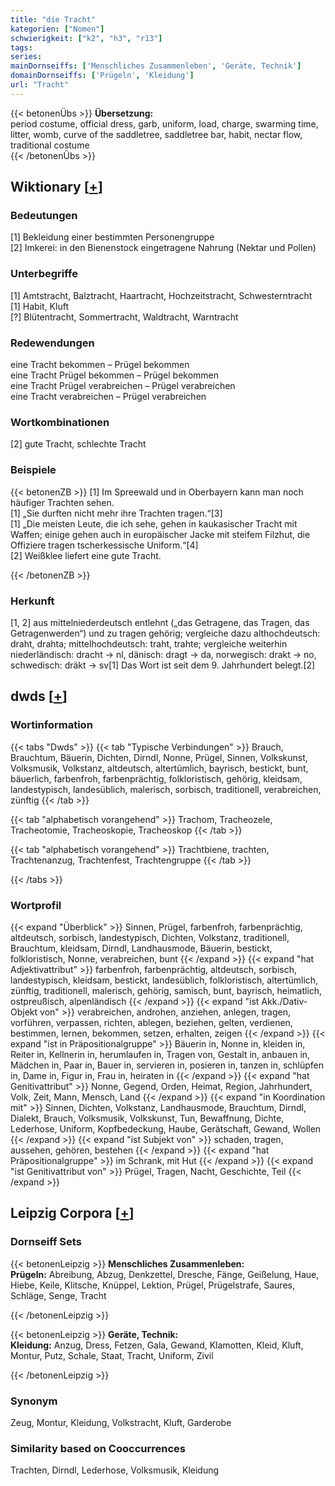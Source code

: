 ```yaml
---
title: "die Tracht"
kategorien: ["Nomen"]
schwierigkeit: ["k2", "h3", "r13"]
tags:
series:
mainDornseiffs: ['Menschliches Zusammenleben', 'Geräte, Technik']
domainDornseiffs: ['Prügeln', 'Kleidung']
url: "Tracht"
---
```


{{< betonenÜbs >}}
**Übersetzung:**  
period costume, official dress, garb, uniform, load, charge, swarming time, litter, womb, curve of the saddletree, saddletree bar, habit, nectar  flow, traditional  costume  
{{< /betonenÜbs >}}

## Wiktionary [[+](https://de.wiktionary.org/wiki/Tracht)]

### Bedeutungen
[1] Bekleidung einer bestimmten Personengruppe  
[2] Imkerei: in den Bienenstock eingetragene Nahrung (Nektar und Pollen)  

### Unterbegriffe
[1] Amtstracht, Balztracht, Haartracht, Hochzeitstracht, Schwesterntracht  
[1] Habit, Kluft  
[?] Blütentracht, Sommertracht, Waldtracht, Warntracht  

### Redewendungen
eine Tracht bekommen – Prügel bekommen  
eine Tracht Prügel bekommen – Prügel bekommen  
eine Tracht Prügel verabreichen – Prügel verabreichen  
eine Tracht verabreichen – Prügel verabreichen  

### Wortkombinationen
[2] gute Tracht, schlechte Tracht  

### Beispiele
{{< betonenZB >}}
[1] Im Spreewald und in Oberbayern kann man noch häufiger Trachten sehen.  
[1] „Sie durften nicht mehr ihre Trachten tragen.“[3]  
[1] „Die meisten Leute, die ich sehe, gehen in kaukasischer Tracht mit Waffen; einige gehen auch in europäischer Jacke mit steifem Filzhut, die Offiziere tragen tscherkessische Uniform.“[4]  
[2] Weißklee liefert eine gute Tracht.  

{{< /betonenZB >}}
### Herkunft
[1, 2] aus mittelniederdeutsch entlehnt („das Getragene, das Tragen, das Getragenwerden“) und zu tragen gehörig; vergleiche dazu althochdeutsch: draht, drahta; mittelhochdeutsch: traht, trahte; vergleiche weiterhin niederländisch: dracht → nl, dänisch: dragt → da, norwegisch: drakt → no, schwedisch: dräkt → sv[1] Das Wort ist seit dem 9. Jahrhundert belegt.[2]  



## dwds [[+](https://www.dwds.de/wb/Tracht)]

### Wortinformation
{{< tabs "Dwds" >}}
{{< tab "Typische Verbindungen" >}}
Brauch, Brauchtum, Bäuerin, Dichten, Dirndl, Nonne, Prügel, Sinnen, Volkskunst, Volksmusik, Volkstanz, altdeutsch, altertümlich, bayrisch, bestickt, bunt, bäuerlich, farbenfroh, farbenprächtig, folkloristisch, gehörig, kleidsam, landestypisch, landesüblich, malerisch, sorbisch, traditionell, verabreichen, zünftig
{{< /tab >}}

{{< tab "alphabetisch vorangehend" >}}
Trachom, Tracheozele, Tracheotomie, Tracheoskopie, Tracheoskop
{{< /tab >}}

{{< tab "alphabetisch vorangehend" >}}
Trachtbiene, trachten, Trachtenanzug, Trachtenfest, Trachtengruppe
{{< /tab >}}

{{< /tabs >}}

### Wortprofil
{{< expand "Überblick" >}} Sinnen, Prügel, farbenfroh, farbenprächtig, altdeutsch, sorbisch, landestypisch, Dichten, Volkstanz, traditionell, Brauchtum, kleidsam, Dirndl, Landhausmode, Bäuerin, bestickt, folkloristisch, Nonne, verabreichen, bunt {{< /expand >}}
{{< expand "hat Adjektivattribut" >}} farbenfroh, farbenprächtig, altdeutsch, sorbisch, landestypisch, kleidsam, bestickt, landesüblich, folkloristisch, altertümlich, zünftig, traditionell, malerisch, gehörig, samisch, bunt, bayrisch, heimatlich, ostpreußisch, alpenländisch {{< /expand >}}
{{< expand "ist Akk./Dativ-Objekt von" >}} verabreichen, androhen, anziehen, anlegen, tragen, vorführen, verpassen, richten, ablegen, beziehen, gelten, verdienen, bestimmen, lernen, bekommen, setzen, erhalten, zeigen {{< /expand >}}
{{< expand "ist in Präpositionalgruppe" >}} Bäuerin in, Nonne in, kleiden in, Reiter in, Kellnerin in, herumlaufen in, Tragen von, Gestalt in, anbauen in, Mädchen in, Paar in, Bauer in, servieren in, posieren in, tanzen in, schlüpfen in, Dame in, Figur in, Frau in, heiraten in {{< /expand >}}
{{< expand "hat Genitivattribut" >}} Nonne, Gegend, Orden, Heimat, Region, Jahrhundert, Volk, Zeit, Mann, Mensch, Land {{< /expand >}}
{{< expand "in Koordination mit" >}} Sinnen, Dichten, Volkstanz, Landhausmode, Brauchtum, Dirndl, Dialekt, Brauch, Volksmusik, Volkskunst, Tun, Bewaffnung, Dichte, Lederhose, Uniform, Kopfbedeckung, Haube, Gerätschaft, Gewand, Wollen {{< /expand >}}
{{< expand "ist Subjekt von" >}} schaden, tragen, aussehen, gehören, bestehen {{< /expand >}}
{{< expand "hat Präpositionalgruppe" >}} im Schrank, mit Hut {{< /expand >}}
{{< expand "ist Genitivattribut von" >}} Prügel, Tragen, Nacht, Geschichte, Teil {{< /expand >}}

## Leipzig Corpora [[+](https://corpora.uni-leipzig.de/en/res?word=Tracht&corpusId=deu_newscrawl-public_2018)]

### Dornseiff Sets
{{< betonenLeipzig >}}
**Menschliches Zusammenleben:**  
**Prügeln:** Abreibung, Abzug, Denkzettel, Dresche, Fänge, Geißelung, Haue, Hiebe, Keile, Klitsche, Knüppel, Lektion, Prügel, Prügelstrafe, Saures, Schläge, Senge, Tracht  

{{< /betonenLeipzig >}}


{{< betonenLeipzig >}}
**Geräte, Technik:**  
**Kleidung:** Anzug, Dress, Fetzen, Gala, Gewand, Klamotten, Kleid, Kluft, Montur, Putz, Schale, Staat, Tracht, Uniform, Zivil  

{{< /betonenLeipzig >}}

### Synonym
Zeug, Montur, Kleidung, Volkstracht, Kluft, Garderobe


### Similarity based on Cooccurrences
Trachten, Dirndl, Lederhose, Volksmusik, Kleidung

